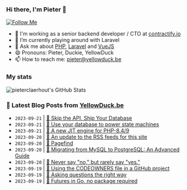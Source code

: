 ### Hi there, I'm Pieter 👋  
[![Follow Me](https://img.shields.io/github/followers/pieterclaerhout?label=Follow&style=social)](https://github.com/pieterclaerhout)

- 🏢 I'm working as a senior backend developer / CTO at [contractify.io](https://contractify.io)
- 🌱 I’m currently playing around with Laravel
- 💬 Ask me about [PHP](https://php.net), [Laravel](http://laravel.com) and [VueJS](https://vuejs.org)
- 😄 Pronouns: Pieter, Duckie, YellowDuck
- 📫 How to reach me: pieter@yellowduck.be

### My stats

![pieterclaerhout's GitHub Stats](https://github-readme-stats.vercel.app/api?username=pieterclaerhout&show_icons=true&count_private=true&line_height=40)

### 📩 Latest Blog Posts from [YellowDuck.be](https://www.yellowduck.be/)
<!-- BLOG-POST-LIST:START -->
- `2023-09-21` | [🔗 Skip the API, Ship Your Database](https://www.yellowduck.be/posts/skip-the-api-ship-your-database)  
- `2023-09-21` | [🔗 Use your database to power state machines](https://www.yellowduck.be/posts/use-your-database-to-power-state-machines)  
- `2023-09-21` | [🔗 A new JIT engine for PHP-8.4/9](https://www.yellowduck.be/posts/a-new-jit-engine-for-php-8-4-9)  
- `2023-09-20` | [🐥 An update to the RSS feeds for this site](https://www.yellowduck.be/posts/an-update-to-the-rss-feeds-for-this-site)  
- `2023-09-20` | [🔗 Pagefind](https://www.yellowduck.be/posts/pagefind)  
- `2023-09-20` | [🔗 Migrating from MySQL to PostgrеSQL: An Advancеd Guide](https://www.yellowduck.be/posts/migrating-from-mysql-to-postgresql-an-advanced-guide)  
- `2023-09-20` | [🔗 Never say &quot;no,&quot; but rarely say &quot;yes.&quot;](https://www.yellowduck.be/posts/never-say-no-but-rarely-say-yes)  
- `2023-09-19` | [🐥 Using the CODEOWNERS file in a GitHub project](https://www.yellowduck.be/posts/using-the-codeowners-file-in-a-github-project)  
- `2023-09-19` | [🔗 Asking questions the right way](https://www.yellowduck.be/posts/asking-questions-the-right-way)  
- `2023-09-19` | [🔗 Futures in Go, no package required](https://www.yellowduck.be/posts/futures-in-go-no-package-required)  

<!-- BLOG-POST-LIST:END -->
